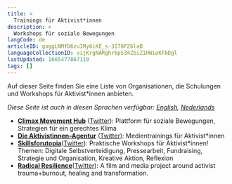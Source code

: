 ```yaml
---
title: >
  Trainings für Aktivist*innen
description: >
  Workshops für soziale Bewegungen
langCode: de
articleID: goggLNMfD6zuIMy6iKE_s-3I78PZ6laB
languageCollectionID: vijKrgNARghr6p534ZbiZ1HWioKFbDgl
lastUpdated: 1665477867119
tags: []
---
```


Auf dieser Seite finden Sie eine Liste von Organisationen, die Schulungen und Workshops für Aktivist\*innen anbieten.

_Diese Seite ist auch in diesen Sprachen verfügbar:_ [_English_](/trainings)_,_ [_Nederlands_](/nl/trainings)

-   [**Climax Movement Hub**](https://klimax.online) ([Twitter](https://twitter.com/movement_hub)): Plattform für soziale Bewegungen, Strategien für ein gerechtes Klima
-   [**Die Aktivistinnen-Agentur**](https://www.aktivistinnen-agentur.de) ([Twitter](https://twitter.com/hartaberlinks)): Medientrainings für Aktivist\*innen
-   [**Skillsforutopia**](https://skillsforutopia.org)([Twitter](https://twitter.com/skillsforutopia)): Praktische Workshops für Aktivist\*innen! Themen: Digitale Selbstverteidigung, Pressearbeit, Fundraising, Strategie und Organisation, Kreative Aktion, Reflexion
-   [**Radical Resilience**](https://radicalresilience.noblogs.org)([Twitter](https://twitter.com/radresfilm)): A film and media project around activist trauma+burnout, healing and transformation.